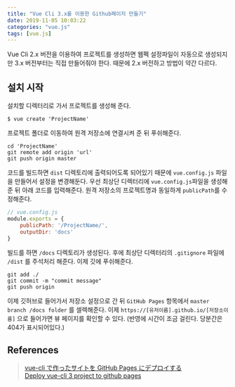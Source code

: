 ```yaml
---
title: "Vue Cli 3.x를 이용한 Github페이지 만들기"
date: 2019-11-05 10:03:22
categories: "vue.js"
tags: [vue.js]
---
```


Vue Cli 2.x 버전을 이용하여 프로젝트를 생성하면 웹펙 설정파일이 자동으로 생성되지만 3.x 버전부터는 직접 만들어줘야 한다. 때문에 2.x 버전하고 방법이 약간 다르다.

<!-- more -->

## 설치 시작
설치할 디렉터리로 가서 프로젝트를 생성해 준다.

```
$ vue create 'ProjectName'
```

프로젝트 폴더로 이동하여 원격 저장소에 연결시켜 준 뒤 푸쉬해준다.

```
cd 'ProjectName'
git remote add origin 'url'
git push origin master
```

코드를 빌드하면 `dist` 디렉토리에 출력되어도록 되어있기 때문에 `vue.config.js` 파일을 만들어서 설정을 변경해둔다. 우선 최상단 디렉터리에 `vue.config.js`파일을 생성해 준 뒤 아래 코드를 입력해준다. 원격 저장소의 프로젝트명과 동일하게 `publicPath`를 수정해준다.

```javascript
// vue.config.js 
module.exports = {
    publicPath: '/ProjectName/',
    outputDir: 'docs'
}
```
빌드를 하면 `/docs` 디렉토리가 생성된다. 후에 최상단 디렉터리의 `.gitignore` 파일에 `/dist` 를 주석처리 해준다. 이제 깃에 푸쉬해준다.

```
git add ./
git commit -m "commit message"
git push origin
```
이제 깃허브로 들어가서 저장소 설정으로 간 뒤 `GitHub Pages` 항목에서 `master branch /docs folder` 를 셀렉해준다. 이제 `https://[유저이름].github.io/[저장소이름]` 으로 들어가면 뷰 페이지를 확인할 수 있다. (반영에 시간이 조금 걸린다. 당분간은 404가 표시되어있다.)

## References
> [vue-cli で作ったサイトを GitHub Pages にデプロイする](http://blog.snowcait.info/2019/03/23/vue-js-on-github-pages)  
> [Deploy vue-cli 3 project to github pages](https://medium.com/@Roli_Dori/deploy-vue-cli-3-project-to-github-pages-ebeda0705fbd)
